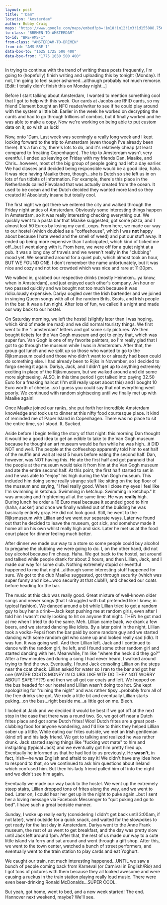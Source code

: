 ```yaml
---
layout: post
title: "'Dam"
location: "Amsterdam"
author: Bobby Craig
maps: "https://www.google.com/maps/embed?pb=!1m18!1m12!1m3!1d155888.75622453014!2d4.758530948018925!3d52.37473875647097!2m3!1f0!2f0!3f0!3m2!1i1024!2i768!4f13.1!3m3!1m2!1s0x47c63fb5949a7755%3A0x6600fd4cb7c0af8d!2sAmsterdam%2C+Netherlands!5e0!3m2!1sen!2sus!4v1488198340428"
to-class: "BREMEN-TO-AMSTERDAM"
to-id: "BRE-AMS-1"
from-class: "AMSTERDAM-TO-BREMEN"
from-id: "AMS-BRE-1"
data-box-to: "1625 1725 500 400"
data-box-from: "1775 1650 500 400"
---
```


<p>In trying to continue with the trend of writing these posts frequently, I'm going to (hopefully) finish writing and uploading this by tonight (Monday). If not, I'm going to feel super ashamed...although probably not much remorse. [Edit: I totally didn't finish this on Monday night...]</p>

<p>Before I start talking about Amsterdam, I wanted to mention something cool that I got to help with this week. Our cards at Jacobs are RFID cards, so my friend Clement bought an NFC reader/writer to see if he could play around with the system a little bit. Earlier in the week he worked on decrypting the cards and had to go through trillions of combos, but it finally worked and he was able to make a copy. Now we're working on being able to put custom data on it, so wish us luck!</p>

<div class="{{ page.to-class }}" data-from="{% if page.data-box-from %}{{ page.data-box-from }}{% endif %}" data-to="{% if page.data-box-to %}{{ page.data-box-to }}{% endif %}">
<p>Now, onto 'Dam. Last week was seemingly a really long week and I kept looking forward to the trip to Amsterdam (even though I've already been there). It's a fun city, there's lots to do, and it's relatively cheap (at least compared to freaking Copenhagen). The trip to Amsterdam wasn't very eventful. I ended up leaving on Friday with my friends Dan, Maaike, and Chris...however, most of the big group of people going had left a day earlier. We had classes and decided being responsible would be a good idea, haha. It was nice having Maaike there, though...she is Dutch so she left us in on lots of fun tidbits of information. For example, there's this place in the Netherlands called Flevoland that was actually created from the ocean. It used to be ocean and the Dutch decided they wanted more land so they created it! Absolutely insane but totally cool.</p>

<p>The first night we got there we entered the city and walked through the Friday night antics of Amsterdam. Obviously some interesting things happen in Amsterdam, so it was really interesting checking everything out. We quickly went to a pasta bar that Maaike suggested, got some pizza, and I almost lost 50 Euros by losing my card...oops. From here, we made our way to our hostel (which doubled as a "coffeehouse", which I was <strong>not</strong> happy about because I hate weed and the smell of weed) and put our stuff away. It ended up being more expensive than I anticipated, which kind of ticked me off...but I went along with it. From here, we were off for a quiet night at a pub. It was a long day of travels and we weren't really in the "clubbing" mood yet. We searched around for a quiet pub, which almost took an hour, BUT WE FOUND ONE. I don't remember the name unfortunately, but it was nice and cozy and not too crowded which was nice and rare at 11:30pm.</p>
</div>

<p>We walked in, grabbed our respective drinks (mostly Heineken...ya know, when in Amsterdam), and just enjoyed each other's company. An hour or two passed quickly and we bought not too much because it was ridiculously expensive. Dariya oogled over the Irish bartender and we joined in singing Queen songs with all of the random Brits, Scots, and Irish people in the bar. It was a fun night. After lots of fun, we called it a night and made our way back to our hostel.</p>

<p>On Saturday morning, we left the hostel (slightly later than I was hoping, which kind of made me mad) and we did normal touristy things. We first went to the "i amsterdam" letters and got some silly pictures. We then bought tickets for the Van Gogh museum and got to enjoy that, which was super fun. Van Gogh is one of my favorite painters, so I'm really glad that I got to go through the museum while I was in Amsterdam. After that, the group got lunch and we split up so those who wanted to go to the Rijksmuseum could and those who didn't want to or already had been could do something else. I had already been to Rijks in November, so I decided to forgo seeing it again. Dariya, Jack, and I didn't get up to anything extremely exciting in place of the Rijksmuseum, but we walked around and did some more sightseeing. ALSO, in this time period I got talked into paying 32.50 Euro for a freaking haircut (I'm still really upset about this) and I bought 10 Euro worth of cheese...so I guess you could say that not everything went poorly. We continued with random sightseeing until we finally met up with Maaike again!</p>

<p>Once Maaike joined our ranks, she put forth her incredible Amsterdam knowledge and took us to dinner at this nifty food courtesque place. It kind of reminded me of Paper Island in Copenhagen. There was no place to sit the entire time, so I stood. It. Sucked.</p>

<p>Aside before I begin telling the story of that night: this morning Dan thought it would be a good idea to get an edible to take to the Van Gogh museum because he thought an art museum would be fun while he was high...it DID NOT end well. The people at the coffeeshop apparently told him to eat half of the muffin and wait at least 5 hours before eating the second half. Dan, however, was NOT having this. He ate the first half and got paranoid that the people at the museum would take it from him at the Van Gogh museum and ate the entire second half. At this point, the first half started to set in and he was able to "enjoy" his high during the Van Gogh museum. This included him doing some really strange stuff like sitting on the top floor of the museum and saying, "I feel really good. When I close my eyes I feel like I'm swimming in ketchup. Swimming in ketchup. Swimming in ketchup." It was amusing and frightening all at the same time. He was <strong>really</strong> high. During lunch he order a 16 Euro meal because it sounded good to him (haha, sucker) and once we finally walked out of the building he was basically entirely gray. He did not look good. Still, he went to the Rijksmuseum with Lillian and we went our separate ways. Later we found out that he decided to leave the museum, got sick, and somehow made it home all on his own whilst really high and sick. Later he met us at the food court place for dinner feeling much better.</p>

<p>After dinner we made our way to a store so some people could buy alcohol to pregame the clubbing we were going to do. I, on the other hand, did not buy alcohol because I'm cheap. Haha. We got back to the hostel, sat around and talked while people drank for about 2 hours, and then Lillian, Jack, and I made our way for some club. Nothing extremely stupid or eventful happened to me that night...although some interesting stuff happened for sure. We got to the club Maaike suggested, got through security (which was super funny and nice...woo security at that club!!), and checked our coats before heading for the bar.</p>

<p>The music at this club was really good. Great mixture of well-known older songs and newer songs (that I struggled with but pretended like I knew, in typical fashion). We danced around a bit while Lillian tried to get a random guy to buy her a drink&mdash;Jack kept pushing me at random girls, even after I told him I wasn't really looking to hit on anyone that night. THEN he got mad at me when I tried to do the same. Meh. Lillian came back, we drank a few beers, and we started dancing like idiots. By a later point in the night, Lillian took a vodka-Pepsi from the bar paid by some random guy and we started dancing with some random girl who came up and looked really sad (idk). It was fun. It was going well. And then Lillian left. Jack and I continued to dance with the random girl, he left, and I found some other random girl and started dancing with her. Meanwhile, I'm like "where the heck did they go?" After a few minutes and during a song I had never heard, I walked around trying to find the two. Eventually, I found Jack consoling Lillian on the steps near the coat check. Lillian asked for water so I ran to the bar and got her one (WATER COSTS MONEY IN CLUBS LIKE WTF DO THEY NOT WORRY ABOUT SAFETY??!) and then we all got our coats and left. We hopped on the bus headed for our hostel and Lillian wasn't doing too hot. She kept apologizing for "ruining the night" and was rather tipsy...probably from all of the free drinks she got. We rode a little bit and eventually Lillian starts puking...on the bus...right beside me...a little got on me. Blech.</p>

<p>I looked at Jack and we decided it would be best if we got off at the next stop in the case that there was a round two. So, we got off near a Dutch frites place and got some Dutch frites! Woo! Dutch frites are a great post-clubbing food for anyone wondering, and I'd like to think they helped Lillian sober up a little. While eating our frites outside, we met an Irish gentleman (kind of) and his lady friend. We got to talking and realized he was rather drunk. Jack started saying things like "fucking wot mate" to him and instigating (typical Jack) and we eventually got him pretty fired up. Eventually he informed us that he had lied to us previously. He <strong>wasn't</strong>, in fact, Irish&mdash;he was English and afraid to say it! We didn't have any idea how to respond to that, so we continued to ask him questions about Ireland which confused him. But then his lady friend pulled him off into the night and we didn't see him again.</p>

<div class="{{ page.from-class }}" data-from="{% if page.data-box-to %}{{ page.data-box-to }}{% endif %}" data-to="{% if page.data-box-from %}{{ page.data-box-from }}{% endif %}">
<p>Eventually we made our way back to the hostel. We went up the extremely steep stairs, Lillian dropped tons of frites along the way, and we went to bed. Later on, I could hear her get up in the night to puke again...but I sent her a loving message via Facebook Messenger to "quit puking and go to bed". I have such a great bedside manner.</p>

<p>Sunday, I woke up really early (considering I didn't get back until 3:00am, if not later), went outside for a quick snack, and waited for the slowpokes to get ready for the last day in Amsterdam. Dariya went to the Anne Frank museum, the rest of us went to get breakfast, and the day was pretty slow until Jack left around 1pm. After that, the rest of us made our way to a cute little island via ferry and sat around and went through a gift shop. After this, we went to the town center, watched a bunch of street performers, and eventually went to the train station to play cards and eat Yoghurt.</p>

<p>We caught our train, not much interesting happened...UNTIL we saw a bunch of people coming back from Karneval (or Carnival in English/Rio) and I got tons of pictures with them because they all looked awesome and were causing a ruckus in the train station playing really loud music. There were even beer-drinking Ronald McDonalds...SUPER COOL.</p>

<p>But yeah, got home, went to bed, and a new week started! The end. Hannover next weekend, maybe? We'll see.</p>
</div>
